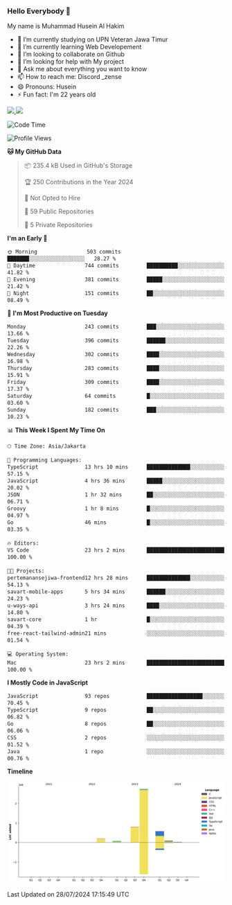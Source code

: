 ### Hello Everybody 👋

My name is Muhammad Husein Al Hakim

- 🔭 I’m currently studying on UPN Veteran Jawa Timur
- 🌱 I’m currently learning Web Developement
- 👯 I’m looking to collaborate on Github
- 🤔 I’m looking for help with My project
- 💬 Ask me about everything you want to know
- 📫 How to reach me: Discord _zense
- 😄 Pronouns: Husein
- ⚡ Fun fact: I'm 22 years old

<p align="left">
<a href="https://github.com/huseinhq">
  <img height="180em" src="https://github-readme-stats-eight-theta.vercel.app/api?username=huseinhq&show_icons=true&theme=algolia&include_all_commits=true&count_private=true"/>
  <img height="180em" src="https://github-readme-stats-eight-theta.vercel.app/api/top-langs/?username=huseinhq&layout=compact&langs_count=8&theme=algolia"/>
</a>
</p>

<!--START_SECTION:waka-->
![Code Time](http://img.shields.io/badge/Code%20Time-1%2C196%20hrs%2013%20mins-blue)

![Profile Views](http://img.shields.io/badge/Profile%20Views-1-blue)

**🐱 My GitHub Data** 

> 📦 235.4 kB Used in GitHub's Storage 
 > 
> 🏆 250 Contributions in the Year 2024
 > 
> 🚫 Not Opted to Hire
 > 
> 📜 59 Public Repositories 
 > 
> 🔑 5 Private Repositories 
 > 
**I'm an Early 🐤** 

```text
🌞 Morning                503 commits         ███████░░░░░░░░░░░░░░░░░░   28.27 % 
🌆 Daytime                744 commits         ██████████░░░░░░░░░░░░░░░   41.82 % 
🌃 Evening                381 commits         █████░░░░░░░░░░░░░░░░░░░░   21.42 % 
🌙 Night                  151 commits         ██░░░░░░░░░░░░░░░░░░░░░░░   08.49 % 
```
📅 **I'm Most Productive on Tuesday** 

```text
Monday                   243 commits         ███░░░░░░░░░░░░░░░░░░░░░░   13.66 % 
Tuesday                  396 commits         ██████░░░░░░░░░░░░░░░░░░░   22.26 % 
Wednesday                302 commits         ████░░░░░░░░░░░░░░░░░░░░░   16.98 % 
Thursday                 283 commits         ████░░░░░░░░░░░░░░░░░░░░░   15.91 % 
Friday                   309 commits         ████░░░░░░░░░░░░░░░░░░░░░   17.37 % 
Saturday                 64 commits          █░░░░░░░░░░░░░░░░░░░░░░░░   03.60 % 
Sunday                   182 commits         ███░░░░░░░░░░░░░░░░░░░░░░   10.23 % 
```


📊 **This Week I Spent My Time On** 

```text
🕑︎ Time Zone: Asia/Jakarta

💬 Programming Languages: 
TypeScript               13 hrs 10 mins      ██████████████░░░░░░░░░░░   57.15 % 
JavaScript               4 hrs 36 mins       █████░░░░░░░░░░░░░░░░░░░░   20.02 % 
JSON                     1 hr 32 mins        ██░░░░░░░░░░░░░░░░░░░░░░░   06.71 % 
Groovy                   1 hr 8 mins         █░░░░░░░░░░░░░░░░░░░░░░░░   04.97 % 
Go                       46 mins             █░░░░░░░░░░░░░░░░░░░░░░░░   03.35 % 

🔥 Editors: 
VS Code                  23 hrs 2 mins       █████████████████████████   100.00 % 

🐱‍💻 Projects: 
pertemanansejiwa-frontend12 hrs 28 mins      ██████████████░░░░░░░░░░░   54.13 % 
savart-mobile-apps       5 hrs 34 mins       ██████░░░░░░░░░░░░░░░░░░░   24.23 % 
u-ways-api               3 hrs 24 mins       ████░░░░░░░░░░░░░░░░░░░░░   14.80 % 
savart-core              1 hr                █░░░░░░░░░░░░░░░░░░░░░░░░   04.39 % 
free-react-tailwind-admin21 mins             ░░░░░░░░░░░░░░░░░░░░░░░░░   01.54 % 

💻 Operating System: 
Mac                      23 hrs 2 mins       █████████████████████████   100.00 % 
```

**I Mostly Code in JavaScript** 

```text
JavaScript               93 repos            ██████████████████░░░░░░░   70.45 % 
TypeScript               9 repos             ██░░░░░░░░░░░░░░░░░░░░░░░   06.82 % 
Go                       8 repos             ██░░░░░░░░░░░░░░░░░░░░░░░   06.06 % 
CSS                      2 repos             ░░░░░░░░░░░░░░░░░░░░░░░░░   01.52 % 
Java                     1 repo              ░░░░░░░░░░░░░░░░░░░░░░░░░   00.76 % 
```



**Timeline**

![Lines of Code chart](https://raw.githubusercontent.com/HuseinHQ/HuseinHQ/main/assets/bar_graph.png)


 Last Updated on 28/07/2024 17:15:49 UTC
<!--END_SECTION:waka-->
